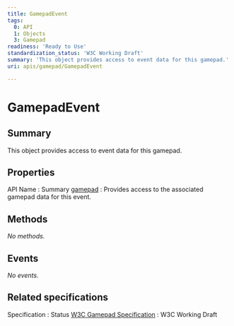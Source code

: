 ```yaml
---
title: GamepadEvent
tags:
  0: API
  1: Objects
  3: Gamepad
readiness: 'Ready to Use'
standardization_status: 'W3C Working Draft'
summary: 'This object provides access to event data for this gamepad.'
uri: apis/gamepad/GamepadEvent

---
```

# GamepadEvent

## Summary

This object provides access to event data for this gamepad.

## Properties

API Name
:   Summary
[gamepad](/apis/gamepad/GamepadEvent/gamepad)
:   Provides access to the associated gamepad data for this event.

## Methods

*No methods.*

## Events

*No events.*

## Related specifications

Specification
:   Status
[W3C Gamepad Specification](https://dvcs.w3.org/hg/gamepad/raw-file/default/gamepad.html)
:   W3C Working Draft

